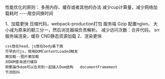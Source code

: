 性能优化的原则：
多用内存、缓存或者其他的办法
减少cup计算量，减少网络加载耗时
----用空间换时间

1、加载更快
    压缩代码，webpack-production打包  服务端 Gzip 配置ngixn， 大小减为原来的额三分一，然后浏览器端负责解析。
    减少访问次数：合并代码， srr服务端渲染，缓存
    CND静态资源加载
2、渲染更快

    css放在head，js放在body最下面
    尽早执行js，使用DOMContentLoaded触发
    懒加载--图片懒加载
    对DOM查询进行缓存   
    频繁操作dom可以合并到一起插入Dom结构   documentFramement
    节流防抖
